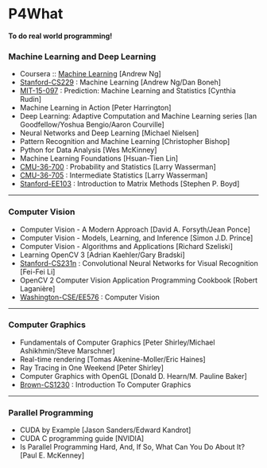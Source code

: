 # P4What
**To do real world programming!**<br>

### Machine Learning and Deep Learning
* Coursera :: [Machine Learning](https://www.coursera.org/learn/machine-learning#syllabus) [Andrew Ng]
* [Stanford-CS229](http://cs229.stanford.edu/) : Machine Learning [Andrew Ng/Dan Boneh]
* [MIT-15-097](https://users.cs.duke.edu/~cynthia/teaching.html) : Prediction: Machine Learning and Statistics [Cynthia Rudin]
* Machine Learning in Action [Peter Harrington]
* Deep Learning: Adaptive Computation and Machine Learning series [Ian Goodfellow/Yoshua Bengio/Aaron Courville]
* Neural Networks and Deep Learning [Michael Nielsen]
* Pattern Recognition and Machine Learning [Christopher Bishop]
* Python for Data Analysis [Wes McKinney]
* Machine Learning Foundations [Hsuan-Tien Lin]
* [CMU-36-700](http://www.stat.cmu.edu/~larry/=stat700/) : Probability and Statistics [Larry Wasserman]
* [CMU-36-705](http://www.stat.cmu.edu/~larry/=stat705/) : Intermediate Statistics [Larry Wasserman]
* [Stanford-EE103](https://web.stanford.edu/class/ee103/) : Introduction to Matrix Methods [Stephen P. Boyd]
---
### Computer Vision
* Computer Vision - A Modern Approach [David A. Forsyth/Jean Ponce]
* Computer Vision - Models, Learning, and Inference [Simon J.D. Prince]
* Computer Vision - Algorithms and Applications [Richard Szeliski]
* Learning OpenCV 3 [Adrian Kaehler/Gary Bradski]
* [Stanford-CS231n](http://vision.stanford.edu/teaching/cs231n/2017/syllabus.html) : Convolutional Neural Networks for Visual Recognition [Fei-Fei Li]
* OpenCV 2 Computer Vision Application Programming Cookbook [Robert Laganière]
* [Washington-CSE/EE576](https://courses.cs.washington.edu/courses/cse576/18sp/) : Computer Vision
---
### Computer Graphics
* Fundamentals of Computer Graphics [Peter Shirley/Michael Ashikhmin/Steve Marschner]
* Real-time rendering [Tomas Akenine-Moller/Eric Haines]
* Ray Tracing in One Weekend [Peter Shirley]
* Computer Graphics with OpenGL [Donald D. Hearn/M. Pauline Baker]
* [Brown-CS1230](http://cs.brown.edu/courses/cs123/lectures.shtml) : Introduction To Computer Graphics
---
### Parallel Programming
* CUDA by Example [Jason Sanders/Edward Kandrot]
* CUDA C programming guide [NVIDIA]
* Is Parallel Programming Hard, And, If So, What Can You Do About It? [Paul E. McKenney]
